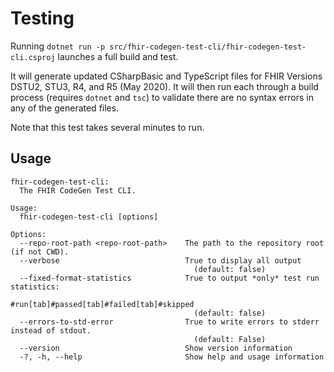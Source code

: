 # Testing

Running `dotnet run -p src/fhir-codegen-test-cli/fhir-codegen-test-cli.csproj` launches a full build and test.

It will generate updated CSharpBasic and TypeScript files for FHIR Versions DSTU2, STU3, R4, and R5 (May 2020).  It will then run each through a build process (requires `dotnet` and `tsc`) to validate there are no syntax errors in any of the generated files.

Note that this test takes several minutes to run.

## Usage
```
fhir-codegen-test-cli:
  The FHIR CodeGen Test CLI.

Usage:
  fhir-codegen-test-cli [options]

Options:
  --repo-root-path <repo-root-path>    The path to the repository root (if not CWD).
  --verbose                            True to display all output
                                         (default: false)
  --fixed-format-statistics            True to output *only* test run statistics:
                                         #run[tab]#passed[tab]#failed[tab]#skipped
                                         (default: false)
  --errors-to-std-error                True to write errors to stderr instead of stdout.
                                         (default: False)
  --version                            Show version information
  -?, -h, --help                       Show help and usage information
```
